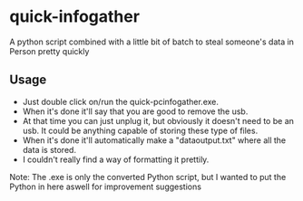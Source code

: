 # quick-infogather
A python script combined with a little bit of batch to steal someone's data in Person pretty quickly

## Usage <br>
- Just double click on/run the quick-pcinfogather.exe. <br>
- When it's done it'll say that you are good to remove the usb. <br>
- At that time you can just unplug it, but obviously it doesn't need to be an usb. It could be anything capable of storing these type of files. <br>
- When it's done it'll automatically make a "dataoutput.txt" where all the data is stored. <br>
- I couldn't really find a way of formatting it prettily.




Note: The .exe is only the converted Python script, but I wanted to put the Python in here aswell for improvement suggestions
